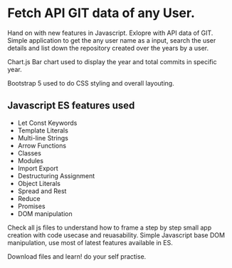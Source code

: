 # Fetch API GIT data of any User.
Hand on with new features in Javascript. Exlopre with API data of GIT.
Simple application to get the any user name as a input, search the user details and list down the repository created over the years by a user.

Chart.js Bar chart used to display the year and total commits in specific year.

Bootstrap 5 used to do CSS styling and overall layouting.

## Javascript ES features used
- Let Const Keywords
- Template Literals
- Multi-line Strings
- Arrow Functions
- Classes
- Modules
- Import Export
- Destructuring Assignment
- Object Literals
- Spread and Rest
- Reduce
- Promises
- DOM manipulation

Check all js files to understand how to frame a step by step small app creation with code usecase and reuasability. 
Simple Javascript base DOM manipulation, use most of latest features available in ES.

Download files and learn! do your self practise.
